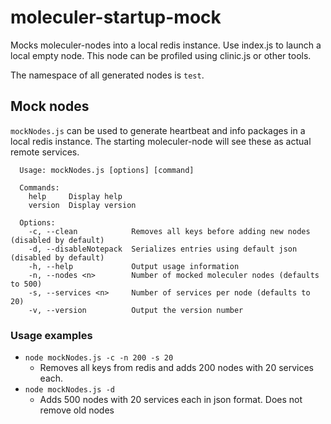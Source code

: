 # moleculer-startup-mock

Mocks moleculer-nodes into a local redis instance. Use index.js to launch a local empty node. This node can be profiled using clinic.js or other tools.

The namespace of all generated nodes is `test`.

## Mock nodes

`mockNodes.js` can be used to generate heartbeat and info packages in a local redis instance. The starting moleculer-node will see these as actual remote services.

```
  Usage: mockNodes.js [options] [command]

  Commands:
    help     Display help
    version  Display version

  Options:
    -c, --clean            Removes all keys before adding new nodes (disabled by default)
    -d, --disableNotepack  Serializes entries using default json (disabled by default)
    -h, --help             Output usage information
    -n, --nodes <n>        Number of mocked moleculer nodes (defaults to 500)
    -s, --services <n>     Number of services per node (defaults to 20)
    -v, --version          Output the version number
```

### Usage examples

- `node mockNodes.js -c -n 200 -s 20` 
  - Removes all keys from redis and adds 200 nodes with 20 services each.
- `node mockNodes.js -d`
  - Adds 500 nodes with 20 services each in json format. Does not remove old nodes
